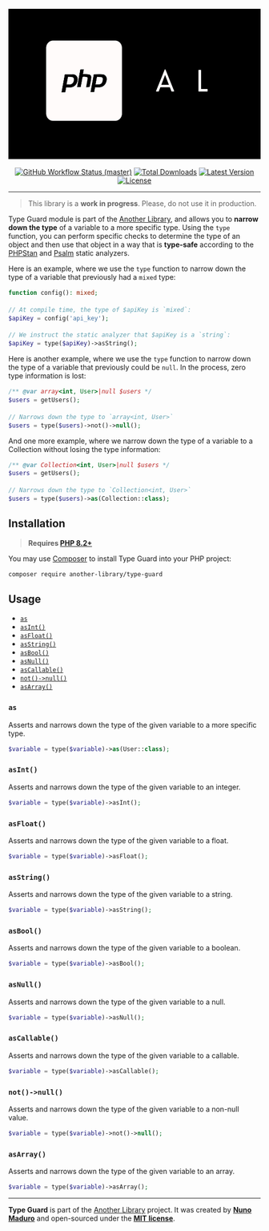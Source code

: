 <p align="center">
    <img src="https://raw.githubusercontent.com/another-library/type-guard/master/docs/example.jpg" height="300" alt="Skeleton Php">
    <p align="center">
        <a href="https://github.com/another-library/type-guard/actions"><img alt="GitHub Workflow Status (master)" src="https://github.com/another-library/type-guard/actions/workflows/tests.yml/badge.svg"></a>
        <a href="https://packagist.org/packages/another-library/type-guard"><img alt="Total Downloads" src="https://img.shields.io/packagist/dt/another-library/type-guard"></a>
        <a href="https://packagist.org/packages/another-library/type-guard"><img alt="Latest Version" src="https://img.shields.io/packagist/v/another-library/type-guard"></a>
        <a href="https://packagist.org/packages/another-library/type-guard"><img alt="License" src="https://img.shields.io/packagist/l/another-library/type-guard"></a>
    </p>
</p>

------

> This library is a **work in progress**. Please, do not use it in production.

Type Guard module is part of the [Another Library](https://github.com/another-library), and allows you to **narrow down the type** of a variable to a more specific type.  Using the `type` function, you can perform specific checks to determine the type of an object and then use that object in a way that is **type-safe** according to the [PHPStan](https://phpstan.org/) and [Psalm](https://psalm.dev/) static analyzers.

Here is an example, where we use the `type` function to narrow down the type of a variable that previously had a `mixed` type:

```php
function config(): mixed;

// At compile time, the type of $apiKey is `mixed`:
$apiKey = config('api_key');

// We instruct the static analyzer that $apiKey is a `string`:
$apiKey = type($apiKey)->asString();
```

Here is another example, where we use the `type` function to narrow down the type of a variable that previously could be `null`. In the process, zero type information is lost:

```php
/** @var array<int, User>|null $users */
$users = getUsers();

// Narrows down the type to `array<int, User>`
$users = type($users)->not()->null();
```

And one more example, where we narrow down the type of a variable to a Collection without losing the type information:

```php
/** @var Collection<int, User>|null $users */
$users = getUsers();

// Narrows down the type to `Collection<int, User>`
$users = type($users)->as(Collection::class);
```

## Installation

> **Requires [PHP 8.2+](https://php.net/releases/)**

You may use [Composer](https://getcomposer.org) to install Type Guard into your PHP project:

```bash
composer require another-library/type-guard
```

## Usage

- [`as`](#as)
- [`asInt()`](#asint)
- [`asFloat()`](#asfloat)
- [`asString()`](#asstring)
- [`asBool()`](#asbool)
- [`asNull()`](#asnull)
- [`asCallable()`](#ascallable)
- [`not()->null()`](#notnull)
- [`asArray()`](#asarray)

### `as`

Asserts and narrows down the type of the given variable to a more specific type.

```php
$variable = type($variable)->as(User::class);
```

### `asInt()`

Asserts and narrows down the type of the given variable to an integer.

```php
$variable = type($variable)->asInt();
```

### `asFloat()`

Asserts and narrows down the type of the given variable to a float.

```php
$variable = type($variable)->asFloat();
```

### `asString()`

Asserts and narrows down the type of the given variable to a string.

```php
$variable = type($variable)->asString();
```

### `asBool()`

Asserts and narrows down the type of the given variable to a boolean.

```php
$variable = type($variable)->asBool();
```

### `asNull()`

Asserts and narrows down the type of the given variable to a null.

```php
$variable = type($variable)->asNull();
```

### `asCallable()`

Asserts and narrows down the type of the given variable to a callable.

```php
$variable = type($variable)->asCallable();
```

### `not()->null()`

Asserts and narrows down the type of the given variable to a non-null value.

```php
$variable = type($variable)->not()->null();
```

### `asArray()`

Asserts and narrows down the type of the given variable to an array.

```php
$variable = type($variable)->asArray();
```

------

**Type Guard** is part of the [Another Library](https://github.com/another-library) project. It was created by **[Nuno Maduro](https://twitter.com/enunomaduro)** and open-sourced under the **[MIT license](https://opensource.org/licenses/MIT)**.
